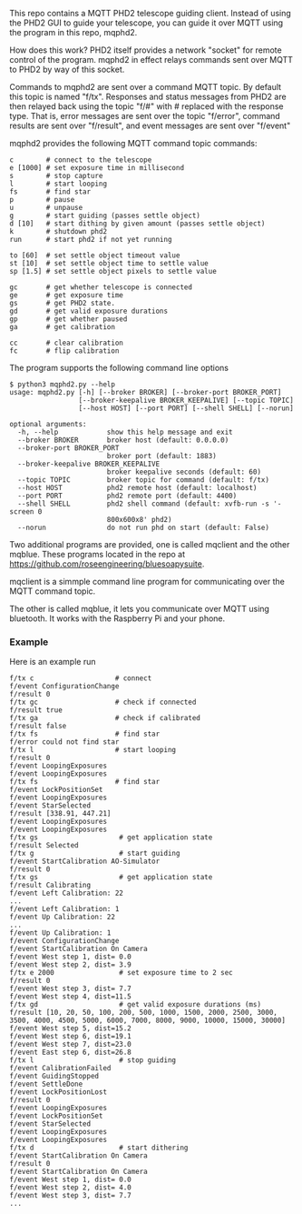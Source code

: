 This repo contains a MQTT PHD2 telescope 
guiding client.
Instead of using the PHD2 GUI to guide your telescope, you
can guide it over MQTT using the program in this repo, mqphd2.  

How does this work?  PHD2 itself provides a network "socket"
for remote control of the program.  mqphd2 in effect relays commands 
sent over MQTT to PHD2 by way of this socket.

Commands to mqphd2 are sent over a command MQTT topic.  By default
this topic is named "f/tx".  Responses and status messages
from PHD2 are then relayed back using the topic "f/#" with 
\# replaced with the response type.  That is, error messages are sent over 
the topic "f/error", command results are sent over "f/result", and 
event messages are sent over "f/event"

mqphd2 provides the following MQTT command topic commands:

```
c        # connect to the telescope
e [1000] # set exposure time in millisecond
s        # stop capture
l        # start looping
fs       # find star
p        # pause
u        # unpause
g        # start guiding (passes settle object)
d [10]   # start dithing by given amount (passes settle object)
k        # shutdown phd2
run      # start phd2 if not yet running

to [60]  # set settle object timeout value
st [10]  # set settle object time to settle value
sp [1.5] # set settle object pixels to settle value

gc       # get whether telescope is connected
ge       # get exposure time
gs       # get PHD2 state.
gd       # get valid exposure durations
gp       # get whether paused
ga       # get calibration

cc       # clear calibration
fc       # flip calibration
```

The program supports the following command line options


```
$ python3 mqphd2.py --help
usage: mqphd2.py [-h] [--broker BROKER] [--broker-port BROKER_PORT]
                 [--broker-keepalive BROKER_KEEPALIVE] [--topic TOPIC]
                 [--host HOST] [--port PORT] [--shell SHELL] [--norun]

optional arguments:
  -h, --help            show this help message and exit
  --broker BROKER       broker host (default: 0.0.0.0)
  --broker-port BROKER_PORT
                        broker port (default: 1883)
  --broker-keepalive BROKER_KEEPALIVE
                        broker keepalive seconds (default: 60)
  --topic TOPIC         broker topic for command (default: f/tx)
  --host HOST           phd2 remote host (default: localhost)
  --port PORT           phd2 remote port (default: 4400)
  --shell SHELL         phd2 shell command (default: xvfb-run -s '-screen 0
                        800x600x8' phd2)
  --norun               do not run phd on start (default: False)
```


Two additional programs are provided, one is called 
mqclient and the other mqblue.  These programs located in
the repo at https://github.com/roseengineering/bluesoapysuite.

mqclient is a simmple command line program for communicating
over the MQTT command topic.

The other is called mqblue, it lets you communicate over
MQTT using bluetooth.  It works with the Raspberry Pi
and your phone.

### Example

Here is an example run

```
f/tx c                    # connect
f/event ConfigurationChange
f/result 0
f/tx gc                   # check if connected
f/result true
f/tx ga                   # check if calibrated
f/result false
f/tx fs                   # find star
f/error could not find star
f/tx l                    # start looping
f/result 0
f/event LoopingExposures
f/event LoopingExposures
f/tx fs                   # find star
f/event LockPositionSet
f/event LoopingExposures
f/event StarSelected
f/result [338.91, 447.21]
f/event LoopingExposures
f/event LoopingExposures
f/tx gs                    # get application state
f/result Selected
f/tx g                     # start guiding
f/event StartCalibration AO-Simulator
f/result 0
f/tx gs                    # get application state
f/result Calibrating
f/event Left Calibration: 22
...
f/event Left Calibration: 1
f/event Up Calibration: 22
...
f/event Up Calibration: 1
f/event ConfigurationChange
f/event StartCalibration On Camera
f/event West step 1, dist= 0.0
f/event West step 2, dist= 3.9
f/tx e 2000                # set exposure time to 2 sec
f/result 0
f/event West step 3, dist= 7.7
f/event West step 4, dist=11.5
f/tx gd                    # get valid exposure durations (ms)
f/result [10, 20, 50, 100, 200, 500, 1000, 1500, 2000, 2500, 3000, 3500, 4000, 4500, 5000, 6000, 7000, 8000, 9000, 10000, 15000, 30000]
f/event West step 5, dist=15.2
f/event West step 6, dist=19.1
f/event West step 7, dist=23.0
f/event East step 6, dist=26.8
f/tx l                     # stop guiding
f/event CalibrationFailed
f/event GuidingStopped
f/event SettleDone
f/event LockPositionLost
f/result 0
f/event LoopingExposures
f/event LockPositionSet
f/event StarSelected
f/event LoopingExposures
f/event LoopingExposures
f/tx d                     # start dithering
f/event StartCalibration On Camera
f/result 0
f/event StartCalibration On Camera
f/event West step 1, dist= 0.0
f/event West step 2, dist= 4.0
f/event West step 3, dist= 7.7
...
```


